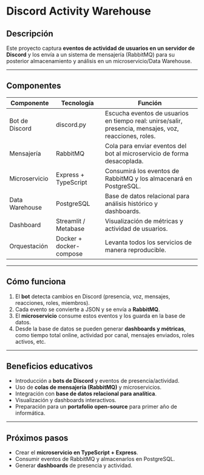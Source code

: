 # Discord Activity Warehouse

## Descripción
Este proyecto captura **eventos de actividad de usuarios en un servidor de Discord** y los envía a un sistema de mensajería (RabbitMQ) para su posterior almacenamiento y análisis en un microservicio/Data Warehouse.

---

## Componentes

| Componente | Tecnología | Función |
|-----------|------------|--------|
| Bot de Discord | discord.py | Escucha eventos de usuarios en tiempo real: unirse/salir, presencia, mensajes, voz, reacciones, roles. |
| Mensajería | RabbitMQ | Cola para enviar eventos del bot al microservicio de forma desacoplada. |
| Microservicio | Express + TypeScript | Consumirá los eventos de RabbitMQ y los almacenará en PostgreSQL. |
| Data Warehouse | PostgreSQL | Base de datos relacional para análisis histórico y dashboards. |
| Dashboard | Streamlit / Metabase | Visualización de métricas y actividad de usuarios. |
| Orquestación | Docker + docker-compose | Levanta todos los servicios de manera reproducible. |

---

## Cómo funciona

1. El **bot** detecta cambios en Discord (presencia, voz, mensajes, reacciones, roles, miembros).  
2. Cada evento se convierte a JSON y se envía a **RabbitMQ**.  
3. El **microservicio** consume estos eventos y los guarda en la base de datos.  
4. Desde la base de datos se pueden generar **dashboards y métricas**, como tiempo total online, actividad por canal, mensajes enviados, roles activos, etc.

---

## Beneficios educativos

- Introducción a **bots de Discord** y eventos de presencia/actividad.  
- Uso de **colas de mensajería (RabbitMQ)** y microservicios.  
- Integración con **base de datos relacional para analítica**.  
- Visualización y dashboards interactivos.  
- Preparación para un **portafolio open-source** para primer año de informática.

---

## Próximos pasos

- Crear el **microservicio en TypeScript + Express**.  
- Consumir eventos de RabbitMQ y almacenarlos en PostgreSQL.  
- Generar **dashboards** de presencia y actividad.



